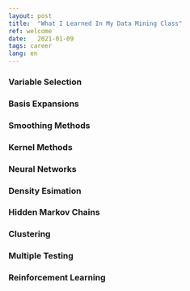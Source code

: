 ```yaml
---
layout: post
title:  "What I Learned In My Data Mining Class"
ref: welcome
date:   2021-01-09
tags: career
lang: en
---
```


### Variable Selection

### Basis Expansions

### Smoothing Methods

### Kernel Methods

### Neural Networks

### Density Esimation



### Hidden Markov Chains

### Clustering

### Multiple Testing

### Reinforcement Learning